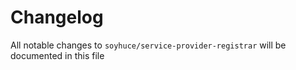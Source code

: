 # Changelog

All notable changes to `soyhuce/service-provider-registrar` will be documented in this file


